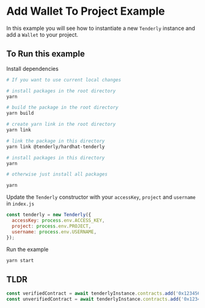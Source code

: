 # Add Wallet To Project Example

In this example you will see how to instantiate a new `Tenderly` instance and add a `Wallet` to your project.

## To Run this example

Install dependencies

```bash
# If you want to use current local changes

# install packages in the root directory
yarn

# build the package in the root directory
yarn build

# create yarn link in the root directory
yarn link

# link the package in this directory
yarn link @tenderly/hardhat-tenderly

# install packages in this directory
yarn

# otherwise just install all packages

yarn
```

Update the `Tenderly` constructor with your `accessKey`, `project` and `username` in `index.js`

```javascript
const tenderly = new Tenderly({
  accessKey: process.env.ACCESS_KEY,
  project: process.env.PROJECT,
  username: process.env.USERNAME,
});
```

Run the example

```bash
yarn start
```

## TLDR

```javascript
const verifiedContract = await tenderlyInstance.contracts.add('0x1234567890123456789012345678901234567890');
const unverifiedContract = await tenderlyInstance.contracts.add('0x1234567890123456789012345678901234567890');
```
